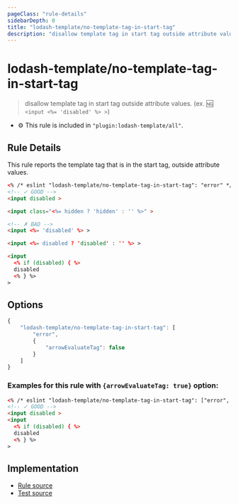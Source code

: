 ```yaml
---
pageClass: "rule-details"
sidebarDepth: 0
title: "lodash-template/no-template-tag-in-start-tag"
description: "disallow template tag in start tag outside attribute values. (ex. :ng: `<input <%= 'disabled' %> >`)"
---
```


# lodash-template/no-template-tag-in-start-tag

> disallow template tag in start tag outside attribute values. (ex. :ng: `<input <%= 'disabled' %> >`)

- :gear: This rule is included in `"plugin:lodash-template/all"`.

## Rule Details

This rule reports the template tag that is in the start tag, outside attribute values.

<!-- prettier-ignore -->
```html
<% /* eslint "lodash-template/no-template-tag-in-start-tag": "error" */ %>
<!-- ✓ GOOD -->
<input disabled >

<input class="<%= hidden ? 'hidden' : '' %>" >

<!-- ✗ BAD -->
<input <%= 'disabled' %> >

<input <%= disabled ? 'disabled' : '' %> >

<input
  <% if (disabled) { %>
  disabled
  <% } %>
>
```

## Options

```js
{
    "lodash-template/no-template-tag-in-start-tag": [
        "error",
        {
            "arrowEvaluateTag": false
        }
    ]
}
```

### Examples for this rule with `{arrowEvaluateTag: true}` option:

<!-- prettier-ignore -->
```html
<% /* eslint "lodash-template/no-template-tag-in-start-tag": ["error", {"arrowEvaluateTag": true}] */ %>
<!-- ✓ GOOD -->
<input disabled >
<input
  <% if (disabled) { %>
  disabled
  <% } %>
>
```

## Implementation

- [Rule source](https://github.com/yusufkandemir/eslint-plugin-lodash-template/blob/master/lib/rules/no-template-tag-in-start-tag.js)
- [Test source](https://github.com/yusufkandemir/eslint-plugin-lodash-template/blob/master/tests/lib/rules/no-template-tag-in-start-tag.js)
